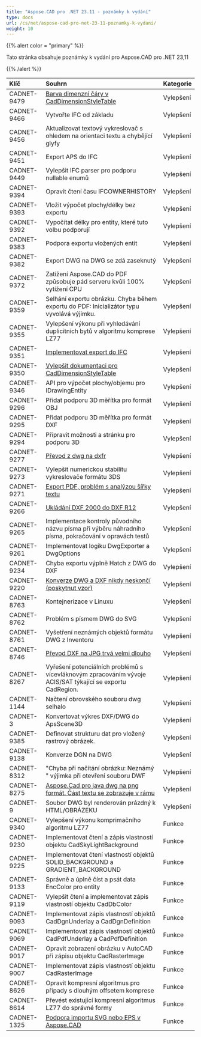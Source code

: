```yaml
---
title: "Aspose.CAD pro .NET 23.11 - poznámky k vydání"
type: docs
url: /cs/net/aspose-cad-pro-net-23-11-poznamky-k-vydani/
weight: 10
---
```


{{% alert color = "primary" %}}

Tato stránka obsahuje poznámky k vydání pro Aspose.CAD pro .NET 23,11

{{% /alert %}}


|**Klíč**|**Souhrn**|**Kategorie**|
| :- | :- | :- |
| CADNET-9479 | [Barva dimenzní čáry v CadDimensionStyleTable](https://forum.aspose.com/t/dimension-line-color-in-caddimensionstyletable/274146) | Vylepšení |
| CADNET-9466 | Vytvořte IFC od základu | Vylepšení |
| CADNET-9456 | Aktualizovat textový vykreslovač s ohledem na orientaci textu a chybějící glyfy | Vylepšení |
| CADNET-9451 | Export APS do IFC | Vylepšení |
| CADNET-9449 | Vylepšit IFC parser pro podporu nullable enumů | Vylepšení |
| CADNET-9394 | Opravit čtení času IFCOWNERHISTORY | Vylepšení |
| CADNET-9393 | Vložit výpočet plochy/délky bez exportu | Vylepšení |
| CADNET-9392 | Vypočítat délky pro entity, které tuto volbu podporují | Vylepšení |
| CADNET-9383 | Podpora exportu vložených entit | Vylepšení |
| CADNET-9382 | Export DWG na DWG se zdá zaseknutý | Vylepšení |
| CADNET-9372 | Zatížení Aspose.CAD do PDF způsobuje pád serveru kvůli 100% vytížení CPU | Vylepšení |
| CADNET-9359 | Selhání exportu obrázku. Chyba během exportu do PDF: Inicializátor typu vyvolává výjimku. | Vylepšení |
| CADNET-9355 | Vylepšení výkonu při vyhledávání duplicitních bytů v algoritmu komprese LZ77 | Vylepšení |
| CADNET-9351 | [Implementovat export do IFC](https://forum.aspose.com/t/can-i-read-and-write-dwg-file/271777) | Vylepšení |
| CADNET-9350 | [Vylepšit dokumentaci pro CadDimensionStyleTable](https://forum.aspose.com/t/is-there-any-documents-introduce-these-fields-in-caddimensionstyletable/271792) | Vylepšení |
| CADNET-9346 | API pro výpočet plochy/objemu pro IDrawingEntity | Vylepšení |
| CADNET-9296 | Přidat podporu 3D měřítka pro formát OBJ | Vylepšení |
| CADNET-9295 | Přidat podporu 3D měřítka pro formát DXF | Vylepšení |
| CADNET-9294 | Připravit možnosti a stránku pro podporu 3D | Vylepšení |
| CADNET-9277 | [Převod z dwg na dxfr](https://forum.aspose.com/t/convert-from-dwg-to-dxfr/269627) | Vylepšení |
| CADNET-9273 | Vylepšit numerickou stabilitu vykreslovače formátu 3DS | Vylepšení |
| CADNET-9271 | [Export PDF, problém s analýzou šířky textu ](https://forum.aspose.com/t/export-pdf-text-width-parsing-issue/269428) | Vylepšení |
| CADNET-9266 | [Ukládání DXF 2000 do DXF R12](https://forum.aspose.com/t/dxf-save-version-support/267968) | Vylepšení |
| CADNET-9265 | Implementace kontroly původního názvu písma při výběru náhradního písma, pokračování v opravách testů | Vylepšení |
| CADNET-9261 | Implementovat logiku DwgExporter a DwgOptions | Vylepšení |
| CADNET-9234 | Chyba exportu výplně Hatch z DWG do DXF | Vylepšení |
| CADNET-9220 | [Konverze DWG a DXF nikdy neskončí (poskytnut vzor)](https://forum.aspose.com/t/dwg-and-dxf-conversion-never-finishes-sample-provided/266953) | Vylepšení |
| CADNET-8763 | Kontejnerizace v Linuxu | Vylepšení |
| CADNET-8762 | Problém s písmem DWG do SVG | Vylepšení |
| CADNET-8761 | Vyšetření neznámých objektů formátu DWG z Inventoru | Vylepšení |
| CADNET-8746 | [Převod DXF na JPG trvá velmi dlouho](https://forum.aspose.com/t/converting-dxf-to-jpg-takes-very-long-time/250408) | Vylepšení |
| CADNET-8267 | Vyřešení potenciálních problémů s vícevláknovým zpracováním vývoje ACIS/SAT týkající se exportu CadRegion. | Vylepšení |
| CADNET-1144 | Načtení obrovského souboru dwg selhalo | Vylepšení |
| CADNET-3 | Konvertovat výkres DXF/DWG do ApsScene3D | Vylepšení |
| CADNET-9385 | Definovat strukturu dat pro vložený rastrový obrázek. | Vylepšení |
| CADNET-9138 | Konverze DGN na DWG | Vylepšení |
| CADNET-8312 | "Chyba při načítání obrázku: Neznámý " výjimka při otevření souboru DWF | Vylepšení |
| CADNET-8275 | [Aspose.Cad pro java dwg na png formát. Část textu se zobrazuje v rámu](https://forum.aspose.com/t/aspose-cad-for-java-dwg-png/227669) | Vylepšení |
| CADNET-9 | Soubor DWG byl renderován prázdný k HTML/OBRÁZEKU | Vylepšení |
| CADNET-9340 | Vylepšení výkonu komprimačního algoritmu LZ77 | Funkce |
| CADNET-9230 | Implementovat čtení a zápis vlastností objektu CadSkyLightBackground | Funkce |
| CADNET-9225 | Implementovat čtení vlastností objektů SOLID_BACKGROUND a GRADIENT_BACKGROUND | Funkce |
| CADNET-9133 | Správně a úplně číst a psát data EncColor pro entity | Funkce |
| CADNET-9119 | Vylepšit čtení a implementovat zápis vlastností objektu CadDbColor | Funkce |
| CADNET-9093 | Implementovat zápis vlastností objektů CadDgnUnderlay a CadDgnDefinition | Funkce |
| CADNET-9069 | Implementovat zápis vlastností objektů CadPdfUnderlay a CadPdfDefinition | Funkce |
| CADNET-9017 | Opravit zobrazení obrázku v AutoCAD při zápisu objektu CadRasterImage | Funkce |
| CADNET-9007 | Implementovat zápis vlastností objektu CadRasterImage | Funkce |
| CADNET-8626 | Opravit kompresní algoritmus pro případy s dlouhým offsetem komprese | Funkce |
| CADNET-8614 | Převést existující kompresní algoritmus LZ77 do správné formy | Funkce |
| CADNET-1325 | [Podpora importu SVG nebo EPS v Aspose.CAD ](https://forum.aspose.com/t/import-svg-or-eps-in-aspose-cad/224831) | Funkce |
